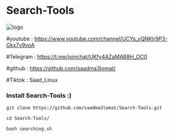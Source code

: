 # Search-Tools
![logo](https://github.com/saadma3lomat/Search-Tools/blob/main/saad-nj.png)


#youtube : https://www.youtube.com/channel/UCYs_yQNKlr9P3-Gkx7v9voA

#Telegram : https://t.me/joinchat/UKfy4AZaMAB8H_OC0

#github : https://github.com/saadma3lomat/

#Tiktok :  Saad_Linux



### Install Search-Tools :)

`git clone https://github.com/saadma3lomat/Search-Tools.git`


`cd Search-Tools/`


`bash searching.sh`
